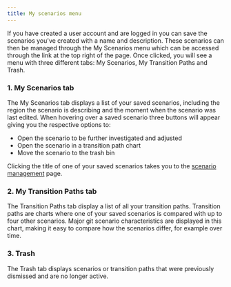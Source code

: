 ```yaml
---
title: My scenarios menu
---
```


If you have created a user account and are logged in you can save the scenarios you've created with a name and description. These scenarios can then be managed through the My Scenarios menu which can be accessed through the link at the top right of the page. Once clicked, you will see a menu with three different tabs: My Scenarios, My Transition Paths and Trash.

### 1. My Scenarios tab
The My Scenarios tab displays a list of your saved scenarios, including the region the scenario is describing and the moment when the scenario was last edited. When hovering over a saved scenario three buttons will appear giving you the respective options to: 

- Open the scenario to be further investigated and adjusted
- Open the scenario in a transition path chart
- Move the scenario to the trash bin

Clicking the title of one of your saved scenarios takes you to the [scenario management](scenario-management) page. 

### 2. My Transition Paths tab
The Transition Paths tab display a list of all your transition paths. Transition paths are charts where one of your saved scenarios is compared with up to four other scenarios. Major git scenario characteristics are displayed in this chart, making it easy to compare how the scenarios differ, for example over time.

### 3. Trash
The Trash tab displays scenarios or transition paths that were previously dismissed and are no longer active.




